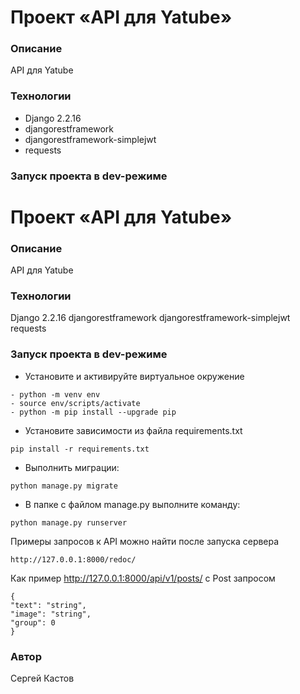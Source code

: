 # Проект «API для Yatube»
### Описание
API для Yatube
### Технологии
 - Django 2.2.16
 - djangorestframework
 - djangorestframework-simplejwt
 - requests
### Запуск проекта в dev-режиме
# Проект «API для Yatube»
### Описание
API для Yatube
### Технологии
Django 2.2.16
djangorestframework
djangorestframework-simplejwt
requests
### Запуск проекта в dev-режиме
- Установите и активируйте виртуальное окружение
 ```
- python -m venv env
- source env/scripts/activate
- python -m pip install --upgrade pip
```
- Установите зависимости из файла requirements.txt
```
pip install -r requirements.txt
``` 
 - Выполнить миграции:
``` 
python manage.py migrate
```
- В папке с файлом manage.py выполните команду:
```
python manage.py runserver
```

 Примеры запросов к API можно найти после запуска сервера
 ```
 http://127.0.0.1:8000/redoc/
 ```
 Как пример http://127.0.0.1:8000/api/v1/posts/ с Post запросом 
  ```
 {
"text": "string",
"image": "string",
"group": 0
}
 ```
### Автор
Сергей Кастов

